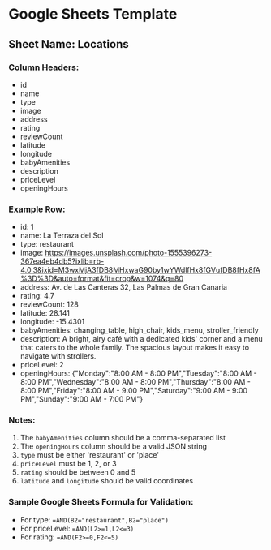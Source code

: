 # Google Sheets Template

## Sheet Name: Locations

### Column Headers:
- id
- name
- type
- image
- address
- rating
- reviewCount
- latitude
- longitude
- babyAmenities
- description
- priceLevel
- openingHours

### Example Row:
- id: 1
- name: La Terraza del Sol
- type: restaurant
- image: https://images.unsplash.com/photo-1555396273-367ea4eb4db5?ixlib=rb-4.0.3&ixid=M3wxMjA3fDB8MHxwaG90by1wYWdlfHx8fGVufDB8fHx8fA%3D%3D&auto=format&fit=crop&w=1074&q=80
- address: Av. de Las Canteras 32, Las Palmas de Gran Canaria
- rating: 4.7
- reviewCount: 128
- latitude: 28.141
- longitude: -15.4301
- babyAmenities: changing_table, high_chair, kids_menu, stroller_friendly
- description: A bright, airy café with a dedicated kids' corner and a menu that caters to the whole family. The spacious layout makes it easy to navigate with strollers.
- priceLevel: 2
- openingHours: {"Monday":"8:00 AM - 8:00 PM","Tuesday":"8:00 AM - 8:00 PM","Wednesday":"8:00 AM - 8:00 PM","Thursday":"8:00 AM - 8:00 PM","Friday":"8:00 AM - 9:00 PM","Saturday":"9:00 AM - 9:00 PM","Sunday":"9:00 AM - 7:00 PM"}

### Notes:
1. The `babyAmenities` column should be a comma-separated list
2. The `openingHours` column should be a valid JSON string
3. `type` must be either 'restaurant' or 'place'
4. `priceLevel` must be 1, 2, or 3
5. `rating` should be between 0 and 5
6. `latitude` and `longitude` should be valid coordinates

### Sample Google Sheets Formula for Validation:
- For type: `=AND(B2="restaurant",B2="place")`
- For priceLevel: `=AND(L2>=1,L2<=3)`
- For rating: `=AND(F2>=0,F2<=5)`
